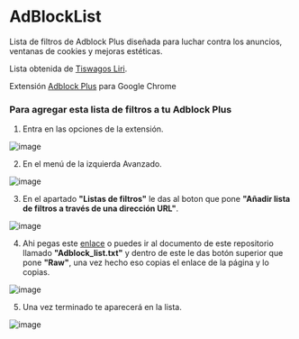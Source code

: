 # AdBlockList
Lista de filtros de Adblock Plus diseñada para luchar contra los anuncios, ventanas de cookies y mejoras estéticas.

Lista obtenida de [Tiswagos Liri](https://docs.google.com/spreadsheets/d/13DyjdzSOBRP80adRRXV9sJvhYss-I6DNNpugFYoj2cM/edit#gid=2121204202).

Extensión [Adblock Plus](https://adblockplus.org/) para Google Chrome

### Para agregar esta lista de filtros a tu Adblock Plus

1. Entra en las opciones de la extensión.

![image](https://user-images.githubusercontent.com/54257745/112393499-7571bc00-8cfb-11eb-86ba-9112649aac1a.png)

2. En el menú de la izquierda Avanzado.

![image](https://user-images.githubusercontent.com/54257745/112394077-63444d80-8cfc-11eb-895a-7483bb82eee3.png)

3. En el apartado **"Listas de filtros"** le das al boton que pone **"Añadir lista de filtros a través de una dirección URL"**.

![image](https://user-images.githubusercontent.com/54257745/112393831-f8931200-8cfb-11eb-8206-3650504c7126.png)

4. Ahi pegas este [enlace](https://raw.githubusercontent.com/Xaival/AdBlockList/main/Adblock_list.txt) o puedes ir al documento de este repositorio llamado **"Adblock_list.txt"** y dentro de este le das botón superior que pone **"Raw"**, una vez hecho eso copias el enlace de la página y lo copias.

![image](https://user-images.githubusercontent.com/54257745/112393902-16f90d80-8cfc-11eb-86bf-14eb6640d025.png)

5. Una vez terminado te aparecerá en la lista.

![image](https://user-images.githubusercontent.com/54257745/112394010-427bf800-8cfc-11eb-9bcd-687abbef260e.png)
